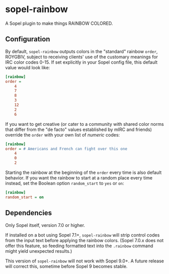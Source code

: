 # sopel-rainbow

A Sopel plugin to make things RAINBOW COLORED.


## Configuration

By default, `sopel-rainbow` outputs colors in the "standard" rainbow `order`,
ROYGBIV, subject to receiving clients' use of the customary meanings for IRC
color codes 0-15. If set explicitly in your Sopel config file, this default
value would look like:

```ini
[rainbow]
order =
    4
    7
    8
    3
    12
    2
    6
```

If you want to get creative (or cater to a community with shared color norms
that differ from the "de facto" values established by mIRC and friends)
override the `order` with your own list of _numeric_ codes:

```ini
[rainbow]
order = # Americans and French can fight over this one
    4
    0
    2
```

Starting the rainbow at the beginning of the `order` every time is also
default behavior. If you want the rainbow to start at a random place every
time instead, set the Boolean option `random_start` to `yes` or `on`:

```ini
[rainbow]
random_start = on
```


## Dependencies

Only Sopel itself, version 7.0 or higher.

If installed on a bot using Sopel 7.1+, `sopel-rainbow` will strip control
codes from the input text before applying the rainbow colors. (Sopel 7.0.x
does not offer this feature, so feeding formatted text into the `.rainbow`
command might yield unexpected results.)

This version of `sopel-rainbow` will not work with Sopel 9.0+. A future
release will correct this, sometime before Sopel 9 becomes stable.
